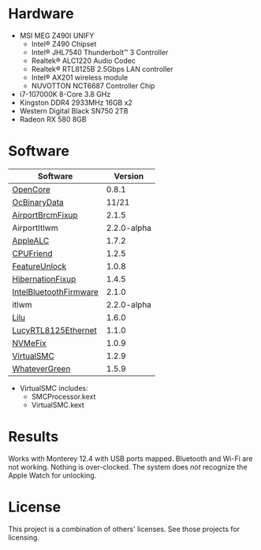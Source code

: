 # Hardware
* MSI MEG Z490I UNIFY
  * Intel® Z490 Chipset
  * Intel® JHL7540 Thunderbolt™ 3 Controller
  * Realtek® ALC1220 Audio Codec
  * Realtek® RTL8125B 2.5Gbps LAN controller
  * Intel® AX201 wireless module
  * NUVOTTON NCT6687 Controller Chip
* i7-107000K 8-Core 3.8 GHz
* Kingston DDR4 2933MHz 16GB x2
* Western Digital Black SN750 2TB
* Radeon RX 580 8GB

# Software
Software | Version
-------- | -------
[OpenCore](https://github.com/acidanthera/OpenCorePkg) | 0.8.1
[OcBinaryData](https://github.com/acidanthera/OcBinaryData) | 11/21
[AirportBrcmFixup](https://github.com/acidanthera/AirportBrcmFixup) | 2.1.5
AirportItlwm | 2.2.0-alpha
[AppleALC](https://github.com/acidanthera/AppleALC) | 1.7.2
[CPUFriend](https://github.com/acidanthera/CPUFriend) | 1.2.5
[FeatureUnlock](https://github.com/acidanthera/FeatureUnlock) | 1.0.8
[HibernationFixup](https://github.com/acidanthera/HibernationFixup) | 1.4.5
[IntelBluetoothFirmware](https://github.com/OpenIntelWireless/IntelBluetoothFirmware) | 2.1.0
itlwm | 2.2.0-alpha
[Lilu](https://github.com/acidanthera/Lilu) | 1.6.0
[LucyRTL8125Ethernet](https://github.com/Mieze/LucyRTL8125Ethernet) | 1.1.0
[NVMeFix](https://github.com/acidanthera/NVMeFix) | 1.0.9
[VirtualSMC](https://github.com/acidanthera/VirtualSMC) | 1.2.9
[WhateverGreen](https://github.com/acidanthera/WhateverGreen) | 1.5.9

* VirtualSMC includes:
  * SMCProcessor.kext
  * VirtualSMC.kext

# Results
Works with Monterey 12.4 with USB ports mapped. Bluetooth and Wi-Fi are not working. Nothing is over-clocked. The system does *not* recognize the Apple Watch for unlocking.

# License
This project is a combination of others' licenses. See those projects for licensing.
